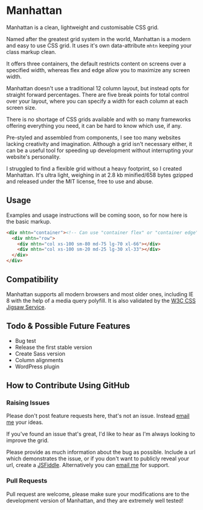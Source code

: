 # Manhattan

Manhattan is a clean, lightweight and customisable CSS grid.

Named after the greatest grid system in the world, Manhattan is a modern and easy to use CSS grid. It uses it's own data-attribute `mhtn` keeping your class markup clean.

It offers three containers, the default restricts content on screens over a specified width, whereas flex and edge allow you to maximize any screen width.

Manhattan doesn't use a traditional 12 column layout, but instead opts for straight forward percentages. There are five break points for total control over your layout, where you can specify a width for each column at each screen size.

There is no shortage of CSS grids available and with so many frameworks offering everything you need, it can be hard to know which use, if any.

Pre-styled and assembled from components, I see too many websites lacking creativity and imagination. Although a grid isn't necessary either, it can be a useful tool for speeding up development without interrupting your website's personality.

I struggled to find a flexible grid without a heavy footprint, so I created Manhattan. It's ultra light, weighing in at 2.8 kb minified/658 bytes gzipped and released under the MIT license, free to use and abuse.

## Usage

Examples and usage instructions will be coming soon, so for now here is the basic markup.

``` html
<div mhtn="container"><!-- Can use "container flex" or "container edge" -->
  <div mhtn="row">
    <div mhtn="col xs-100 sm-80 md-75 lg-70 xl-66"></div>
    <div mhtn="col xs-100 sm-20 md-25 lg-30 xl-33"></div>
  </div>
</div>
```

## Compatibility

Manhattan supports all modern browsers and most older ones, including IE 8 with the help of a media query polyfill. It is also validated by the [W3C CSS Jigsaw Service](http://jigsaw.w3.org/css-validator/validator?uri=http%3A%2F%2Fwww.adchsm.me%2Fmanhattan%2Fmanhattan.css&profile=css3&usermedium=all&warning=1&vextwarning=&lang=en).

## Todo & Possible Future Features

* Bug test
* Release the first stable version
* Create Sass version
* Column alignments
* WordPress plugin

## How to Contribute Using GitHub

### Raising Issues

Please don't post feature requests here, that's not an issue. Instead [email me](mailto:adam@adchsm.me) your ideas.

If you've found an issue that's great, I'd like to hear as I'm always looking to improve the grid.

Please provide as much information about the bug as possible. Include a url which demonstrates the issue, or if you don't want to publicly reveal your url, create a [JSFiddle](http://jsfiddle.net/). Alternatively you can [email me](mailto:adam@adchsm.me) for support.

### Pull Requests

Pull request are welcome, please make sure your modifications are to the development version of Manhattan, and they are extremely well tested!